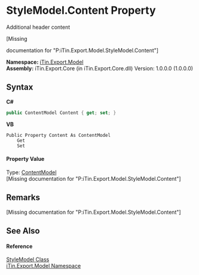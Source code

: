 # StyleModel.Content Property 
Additional header content 

\[Missing <summary> documentation for "P:iTin.Export.Model.StyleModel.Content"\]

**Namespace:**&nbsp;<a href="ef57ffcc-e95e-b212-5a46-9aa6f5a3511f">iTin.Export.Model</a><br />**Assembly:**&nbsp;iTin.Export.Core (in iTin.Export.Core.dll) Version: 1.0.0.0 (1.0.0.0)

## Syntax

**C#**<br />
``` C#
public ContentModel Content { get; set; }
```

**VB**<br />
``` VB
Public Property Content As ContentModel
	Get
	Set
```


#### Property Value
Type: <a href="181a21a1-8a68-a21c-90a4-a1fcca152ec1">ContentModel</a><br />\[Missing <value> documentation for "P:iTin.Export.Model.StyleModel.Content"\]

## Remarks
\[Missing <remarks> documentation for "P:iTin.Export.Model.StyleModel.Content"\]

## See Also


#### Reference
<a href="baeb266c-8597-5b32-68a5-12c1b3e5d907">StyleModel Class</a><br /><a href="ef57ffcc-e95e-b212-5a46-9aa6f5a3511f">iTin.Export.Model Namespace</a><br />